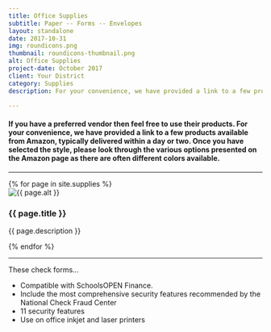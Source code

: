 ```yaml
---
title: Office Supplies
subtitle: Paper -- Forms -- Envelopes
layout: standalone
date: 2017-10-31
img: roundicons.png
thumbnail: roundicons-thumbnail.png
alt: Office Supplies
project-date: October 2017
client: Your District
category: Supplies
description: For your convenience, we have provided a link to a few products available from Amazon, typically delivered within a day or two.

---
```

<div class="row">
	<h4>
	  If you have a preferred vendor then feel free to use their products. 
	  For your convenience, we have provided a link to a few products available 
	  from Amazon, typically delivered within a day or two.
    Once you have selected the style, please look through the various options 
    presented on the Amazon page as there are often different colors available.
  </h4>
</div>

<hr>

<div class="row">
  <div class="card-group">
    {% for page in site.supplies %}
    <div class="card w-25">
      <img class="card-img-top mw-25" src="{{ site.baseurl }}/img/supplies/{{ page.img }}" alt="{{ page.alt }}">
      <div class="card-block">
        <h3 class="card-title">{{ page.title }} </h3>
        <p class="card-text">{{ page.description }}</p>
        <a class="page-link" href="{{ page.url | prepend: site.baseurl }}"></a>
      </div>
    </div>  
    {% endfor %}
  </div>
</div>

<hr>

<div class="row">
  <div class="col-md-9">
    <p>  
    These check forms...
    </p>
    <ul>
      <li>Compatible with SchoolsOPEN Finance. </li>
      <li>Include the most comprehensive security features recommended by the National Check Fraud Center </li>
      <li>11 security features </li>
      <li>Use on office inkjet and laser printers </li>
    </ul>
  </div>
</div>
